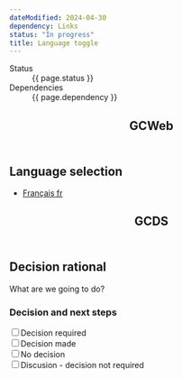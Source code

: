 ```yaml
---
dateModified: 2024-04-30
dependency: Links
status: "In progress"
title: Language toggle
---
```

<dl class="dl-horizontal brdr-0">
  <dt>Status</dt>
  <dd><span class="label label-warning mrgn-lft-sm">{{ page.status }}</span></dd>
  <dt>Dependencies</dt>
  <dd><span class="label label-info mrgn-lft-sm">{{ page.dependency }}</span></dd>
</dl>
<div class="row wb-eqht">
  <div class="col-md-6">
    <section class="panel panel-default hght-inhrt">
      <header class="panel-heading"><h2 class="panel-title">GCWeb</h2></header>
      <div class="panel-body">
        <section id="wb-lng" class="col-xs-3 col-sm-12 pull-right text-right">
          <h2 class="wb-inv">Language selection</h2>
          <ul class="list-inline mrgn-bttm-0">
            <li><a lang="fr" hreflang="fr" href="header-docs-fr.html">
                <span class="hidden-xs" translate="no">Français</span>
                <abbr title="Français" translate="no" class="visible-xs h3 mrgn-tp-sm mrgn-bttm-0 text-uppercase">fr</abbr>
            </a></li>
          </ul>
        </section>
      </div>
    </section>
  </div>
  <div class="col-md-6">
    <section class="panel panel-default hght-inhrt">
      <header class="panel-heading"><h2 class="panel-title">GCDS</h2></header>
      <div class="panel-body">
        <gcds-lang-toggle href="#"></gcds-lang-toggle>
      </div>
    </section>
  </div>
</div>
<h2>Decision rational</h2>
<p>What are we going to do?</p>
<h3>Decision and next steps</h3>
<div class="checkbox gc-chckbxrdio">
  <input id="todo1" type="checkbox" /><label for="todo1">Decision required</label>
</div>
<div class="checkbox gc-chckbxrdio">
  <input id="todo2" type="checkbox" /><label for="todo2">Decision made</label>
</div>
<div class="checkbox gc-chckbxrdio">
  <input id="todo3" type="checkbox" /><label for="todo3">No decision</label>
</div>
<div class="checkbox gc-chckbxrdio">
  <input id="todo4" type="checkbox" /><label for="todo4">Discusion - decision not required</label>
</div>